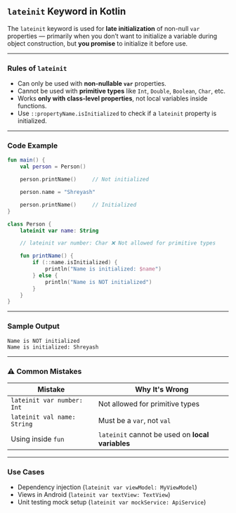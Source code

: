  

##  `lateinit` Keyword in Kotlin

The `lateinit` keyword is used for **late initialization** of non-null `var` properties — primarily when you don’t want to initialize a variable during object construction, but **you promise** to initialize it before use.

---

###  Rules of `lateinit`

* Can only be used with **non-nullable `var`** properties.
* Cannot be used with **primitive types** like `Int`, `Double`, `Boolean`, `Char`, etc.
* Works **only with class-level properties**, not local variables inside functions.
* Use `::propertyName.isInitialized` to check if a `lateinit` property is initialized.

---

###  Code Example

```kotlin
fun main() {
    val person = Person()

    person.printName()     // Not initialized

    person.name = "Shreyash"

    person.printName()     // Initialized
}

class Person {
    lateinit var name: String

    // lateinit var number: Char ❌ Not allowed for primitive types

    fun printName() {
        if (::name.isInitialized) {
            println("Name is initialized: $name")
        } else {
            println("Name is NOT initialized")
        }
    }
}
```

---

###  Sample Output

```
Name is NOT initialized
Name is initialized: Shreyash
```

---

### ⚠ Common Mistakes

| Mistake                     | Why It's Wrong                                     |
| --------------------------- | -------------------------------------------------- |
| `lateinit var number: Int`  |  Not allowed for primitive types                  |
| `lateinit val name: String` |  Must be a `var`, not `val`                       |
| Using inside `fun`          |  `lateinit` cannot be used on **local variables** |

---

###  Use Cases

* Dependency injection (`lateinit var viewModel: MyViewModel`)
* Views in Android (`lateinit var textView: TextView`)
* Unit testing mock setup (`lateinit var mockService: ApiService`)

 
